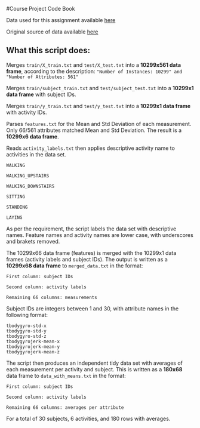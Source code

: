 #Course Project Code Book

Data used for this assignment available [here](https://d396qusza40orc.cloudfront.net/getdata%2Fprojectfiles%2FUCI%20HAR%20Dataset.zip)

Original source of data available [here](http://archive.ics.uci.edu/ml/datasets/Human+Activity+Recognition+Using+Smartphones)

<h2>What this script does:</h2>

Merges `train/X_train.txt` and `test/X_test.txt` into a **10299x561 data frame**, according to the description: `"Number of Instances: 10299" and "Number of Attributes: 561"`

Merges `train/subject_train.txt` and `test/subject_test.txt` into a **10299x1 data frame** with subject IDs.

Merges `train/y_train.txt` and `test/y_test.txt` into a **10299x1 data frame** with activity IDs.

Parses `features.txt` for the Mean and Std Deviation of each measurement. Only 66/561 attributes matched Mean and Std Deviation. The result is a **10299x6 data frame**.

Reads `activity_labels.txt` then applies descriptive activity name to activities in the data set.
```
WALKING

WALKING_UPSTAIRS

WALKING_DOWNSTAIRS

SITTING

STANDING

LAYING
```
As per the requirement, the script labels the data set with descriptive names. Feature names and activity names are lower case, with underscores and brakets removed. 

The 10299x66 data frame (features) is merged with the 10299x1 data frames (activity labels and subject IDs). The output is written as a **10299x68 data frame** to `merged_data.txt` in the format:

```
First column: subject IDs

Second column: activity labels

Remaining 66 columns: measurements
```

Subject IDs are integers between 1 and 30, with attribute names in the following format:
```
tbodygyro-std-x 
tbodygyro-std-y 
tbodygyro-std-z 
tbodygyrojerk-mean-x 
tbodygyrojerk-mean-y 
tbodygyrojerk-mean-z
```
The script then produces an independent tidy data set with averages of each measurement per activity and subject. This is written as a **180x68** data frame to `data_with_means.txt` in the format:
```
First column: subject IDs

Second column: activity labels

Remaining 66 columns: averages per attribute
```

For a total of 30 subjects, 6 activities, and 180 rows with averages.

